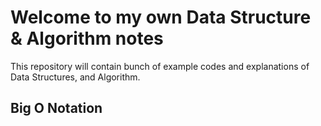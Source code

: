 # Welcome to my own Data Structure & Algorithm notes

This repository will contain bunch of example codes and explanations of Data Structures, and Algorithm.

## Big O Notation
